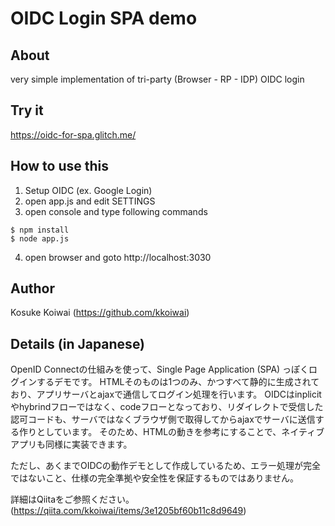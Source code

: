  # OIDC Login SPA demo

## About

very simple implementation of tri-party (Browser - RP - IDP) OIDC login

## Try it

https://oidc-for-spa.glitch.me/

## How to use this

1. Setup OIDC (ex. Google Login)
2. open app.js and edit SETTINGS
3. open console and type following commands

```
$ npm install
$ node app.js
```
4. open browser and goto http://localhost:3030

## Author

Kosuke Koiwai (https://github.com/kkoiwai)

## Details (in Japanese)

OpenID Connectの仕組みを使って、Single Page Application (SPA) っぽくログインするデモです。
HTMLそのものは1つのみ、かつすべて静的に生成されており、アプリサーバとajaxで通信してログイン処理を行います。
OIDCはinplicitやhybrindフローではなく、codeフローとなっており、リダイレクトで受信した認可コードも、サーバではなくブラウザ側で取得してからajaxでサーバに送信する作りとしています。
そのため、HTMLの動きを参考にすることで、ネイティブアプリも同様に実装できます。

ただし、あくまでOIDCの動作デモとして作成しているため、エラー処理が完全ではないこと、仕様の完全準拠や安全性を保証するものではありません。

詳細はQiitaをご参照ください。 (https://qiita.com/kkoiwai/items/3e1205bf60b11c8d9649)
